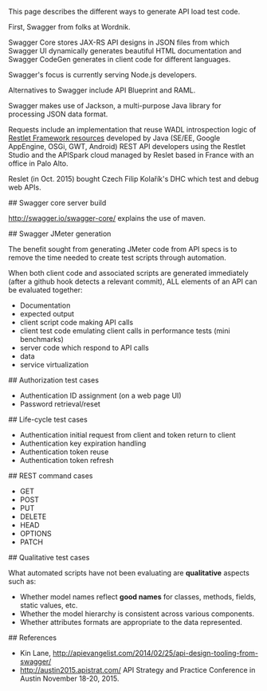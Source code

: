 This page describes the different ways to generate API load test code.

First, Swagger from folks at Wordnik.

Swagger Core stores JAX-RS API designs in JSON files from which
Swagger UI dynamically generates beautiful HTML documentation and
Swagger CodeGen generates in client code for different languages.

Swagger's focus is currently serving Node.js developers.

Alternatives to Swagger include API Blueprint and RAML.

Swagger makes use of Jackson, a multi-purpose Java library for processing JSON data format.

Requests include an implementation that reuse WADL introspection logic of 
<a target="_blank" href="http://restlet.com/">Restlet Framework resources</a>
developed by Java (SE/EE, Google AppEngine, OSGi, GWT, Android) 
REST API developers using the Restlet Studio and the APISpark cloud managed by
Reslet based in France with an office in Palo Alto.

Reslet (in Oct. 2015) bought Czech Filip Kolařík's DHC which test and debug web APIs.


<a name="SwaggerCoreBuild">
## Swagger core server build</a>

http://swagger.io/swagger-core/
explains the use of maven.


<a name="SwaggerJMeterGen">
## Swagger JMeter generation</a>

The benefit sought from generating JMeter code from API specs
is to remove the time needed to create test scripts through automation.

When both client code and associated scripts are generated immediately (after a github hook detects a relevant commit),
ALL elements of an API can be evaluated together:

  * Documentation
  * expected output
  * client script code making API calls
  * client test code emulating client calls in performance tests (mini benchmarks)
  * server code which respond to API calls
  * data
  * service virtualization

<a name="AuthTestCases">
## Authorization test cases</a>

 * Authentication ID assignment (on a web page UI)
 * Password retrieval/reset

<a name="LifeTestCases">
## Life-cycle test cases</a>

 * Authentication initial request from client and token return to client
 * Authentication key expiration handling
 * Authentication token reuse
 * Authentication token refresh


<a name="RESTCases">
## REST command cases</a>

 * GET
 * POST
 * PUT
 * DELETE
 * HEAD
 * OPTIONS
 * PATCH

<a name="QualitativeTestCases">
## Qualitative test cases</a>

What automated scripts have not been evaluating are <strong>qualitative</strong> aspects such as:

  * Whether model names reflect **good names** for classes, methods, fields, static values, etc.
  * Whether the model hierarchy is consistent across various components.
  * Whether attributes formats are appropriate to the data represented.


<a name="Resources">
## References</a>

* Kin Lane, http://apievangelist.com/2014/02/25/api-design-tooling-from-swagger/
* http://austin2015.apistrat.com/  API Strategy and Practice Conference in Austin November 18-20, 2015.
